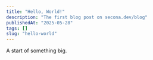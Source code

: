 ```yaml
---
title: "Hello, World!"
description: "The first blog post on secona.dev/blog"
publishedAt: "2025-05-28"
tags: []
slug: "hello-world"
---
```


A start of something big.
